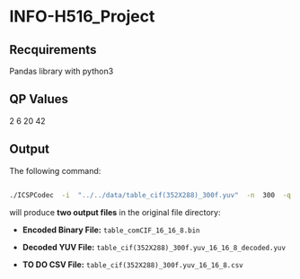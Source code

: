 # INFO-H516_Project
## Recquirements
Pandas library with python3
## QP Values
2 6 20 42
## Output
The following command:
```bash

./ICSPCodec  -i  "../../data/table_cif(352X288)_300f.yuv"  -n  300  -q  16  --intraPeriod  8  --EnMultiThread  0

```
will produce **two output files** in the original file directory:

-  **Encoded Binary File:**  `table_comCIF_16_16_8.bin`

-  **Decoded YUV File:**  `table_cif(352X288)_300f.yuv_16_16_8_decoded.yuv`
-  **TO DO CSV File:**  `table_cif(352X288)_300f.yuv_16_16_8.csv`

